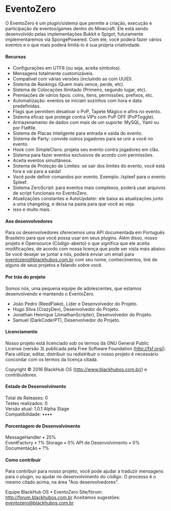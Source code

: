 # EventoZero
O EventoZero é um plugin/sistema que permite a criação, execução e participação de eventos/games dentro do Minecraft. Ele está sendo desenvolvido pelas implementações Bukkit e Spigot, futuramente implementaremos via SpongePowered. Com ele, você poderá fazer vários eventos e o que mais poderá limitá-lo é sua própria criatividade.

#### Recursos
- Configurações em UTF8 (ou seja, aceita símbolos).
- Mensagens totalmente customizáveis.
- Compatível com várias versões (incluindo as com UUID).
- Sistema de Rankings (Quem mais vence, perde, etc).
- Sistema de Colocações Ilimitado (Primeiro, segundo lugar, etc).
- Premiações de vários tipos: coins, itens, permissões, prefixos, etc.
- Automatização: eventos se iniciam sozinhos com hora e data predefinidas.
- Flags que permitem desativar o PvP, Tapete Mágico e afins no evento.
- Sistema eficaz que protege contra VIPs com PvP OFF (PvPToggle).
- Armazenamento de dados com mais de um suporte: MySQL, Yaml ou por Flatfile.
- Sistema de Placas inteligente para entrada e saída do evento.
- Sistema de Party: convide outros jogadores para se unir a você no evento.
- Hook com SimpleClans: projeta seu evento contra jogadores em clãs.
- Sistema para fazer eventos exclusivos de acordo com permissões.
- Aceita eventos simultâneos.
- Sistema de Proteção de Limites: se sair dos limites do evento, você está fora e vai para a saída!
- Você pode definir comandos por evento. Exemplo: /spleef para o evento Spleef.
- Sistema ZeroScript: para eventos mais complexos, poderá usar arquivos de script funcionais no EventoZero.
- Atualizações constantes e AutoUpdater: ele baixa as atualizações junto a uma changelog, e deixa na pasta para que você as veja.
- isso e muito mais.

#### Aos desenvolvedores
Para os desenvolvedores oferecemos uma API documentada em Português Brasileiro para que você possa usar em seus plugins. Além disso, nosso projeto é Opensource (Código-aberto) o que significa que ele aceita modificações, de acordo com nossa licença que pode ser vista mais abaixo. Se você desejar se juntar a nós, poderá enviar um email para eventozero@blackhubos.com.br com seu nome, conhecimentos, link de alguns de seus projetos e falando sobre você.

#### Por trás do projeto
Somos nós, uma pequena equipe de adolescentes, que estamos desenvolvendo e mantendo o EventoZero.
- João Pedro (ReedFlake), Líder e Desenvolvedor do Projeto.
- Hugo Silva (CrazyDev), Desenvolvedor do Projeto.
- Jonathan Henrique (JonathanScripter), Desenvolvedor do Projeto.
- Samuel (DarkCoderPT), Desenvolvedor do Projeto.

#### Licenciamento
Nosso projeto está licenciado sob os termos da GNU General Public License (versão 3) publicada pela Free Software Foundation (http://fsf.org/). Para utilizar, editar, distribuir ou redistribuir o nosso projeto é necessário concordar com os termos da licença citada.  
  
Copyright © 2016 BlackHub OS (http://www.blackhubos.com.br/) e contribuidores.

#### Estado de Desenvolvimento
Total de Releases: 0   
Testes realizados: 0   
Versão atual: 1.0.1 Alpha Stage  
Compatibilidade: ••••  
  
#### Porcentagem de Desenvolvimento
MessageHandler • 25%  
EventFactory • ?%
Storage • 0%
API de Desenvolvimento • 0%
Documentação • ?%

#### Como contribuir
Para contribuir para nosso projeto, você pode ajudar a traduzir mensagens para o plugin, ou ajudar no desenvolvimento do código. O processo é o mesmo citado acima, na área "Aos desenvolvedores".
  
Equipe BlackHub OS • EventoZero
Site/fórum: http://forum.blackhubos.com.br
Aceitamos sugestões: eventozero@blackhubos.com.br
